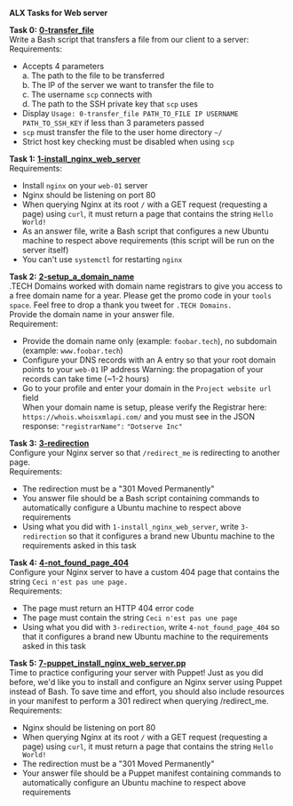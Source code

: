 **ALX Tasks for Web server**  

**Task 0:** **[0-transfer_file](0-transfer_file)**  
Write a Bash script that transfers a file from our client to a server:  
Requirements:  
* Accepts 4 parameters  
a. The path to the file to be transferred  
b. The IP of the server we want to transfer the file to  
c. The username `scp` connects with  
d. The path to the SSH private key that `scp` uses  
* Display `Usage: 0-transfer_file PATH_TO_FILE IP USERNAME PATH_TO_SSH_KEY` if less than 3 parameters passed  
* `scp` must transfer the file to the user home directory `~/`  
* Strict host key checking must be disabled when using `scp`  

**Task 1:** **[1-install_nginx_web_server](1-install_nginx_web_server)**  
Requirements:  
* Install `nginx` on your `web-01` server  
* Nginx should be listening on port 80  
* When querying Nginx at its root `/` with a GET request (requesting a page) using `curl`, it must return a page that contains the string `Hello World!`  
* As an answer file, write a Bash script that configures a new Ubuntu machine to respect above requirements (this script will be run on the server itself)  
* You can't use `systemctl` for restarting `nginx`  

**Task 2:** **[2-setup_a_domain_name](2-setup_a_domain_name)**  
.TECH Domains worked with domain name registrars to give you access to a free domain name for a year. Please get the promo code in your `tools space`. Feel free to drop a thank you tweet for `.TECH Domains.`  
Provide the domain name in your answer file.  
Requirement:  
* Provide the domain name only (example: `foobar.tech`), no subdomain (example: `www.foobar.tech`)  
* Configure your DNS records with an A entry so that your root domain points to your `web-01` IP address Warning: the propagation of your records can take time (~1-2 hours)  
* Go to your profile and enter your domain in the `Project website url` field  
When your domain name is setup, please verify the Registrar here: `https://whois.whoisxmlapi.com/` and you must see in the JSON response: `"registrarName":` `"Dotserve Inc"`  

**Task 3:** **[3-redirection](3-redirection)**  
Configure your Nginx server so that `/redirect_me` is redirecting to another page.  
Requirements:  
* The redirection must be a "301 Moved Permanently"  
* You answer file should be a Bash script containing commands to automatically configure a Ubuntu machine to respect above requirements  
* Using what you did with `1-install_nginx_web_server`, write `3-redirection` so that it configures a brand new Ubuntu machine to the requirements asked in this task  

**Task 4:** **[4-not_found_page_404](4-not_found_page_404)**  
Configure your Nginx server to have a custom 404 page that contains the string `Ceci n'est pas une page.`  
Requirements:  
* The page must return an HTTP 404 error code  
* The page must contain the string `Ceci n'est pas une page`  
* Using what you did with `3-redirection`, write `4-not_found_page_404` so that it configures a brand new Ubuntu machine to the requirements asked in this task  

**Task 5:** **[7-puppet_install_nginx_web_server.pp](7-puppet_install_nginx_web_server.pp)**  
Time to practice configuring your server with Puppet! Just as you did before, we'd like you to install and configure an Nginx server using Puppet instead of Bash. To save time and effort, you should also include resources in your manifest to perform a 301 redirect when querying /redirect_me.  
Requirements:  
* Nginx should be listening on port 80  
* When querying Nginx at its root `/` with a GET request (requesting a page) using `curl`, it must return a page that contains the string `Hello World!`  
* The redirection must be a "301 Moved Permanently"  
* Your answer file should be a Puppet manifest containing commands to automatically configure an Ubuntu machine to respect above requirements
